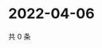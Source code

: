 # 2022-04-06

共 0 条

<!-- BEGIN WEIBO -->
<!-- 最后更新时间 Wed Apr 06 2022 11:28:32 GMT+0800 (China Standard Time) -->

<!-- END WEIBO -->
